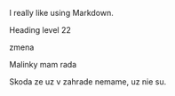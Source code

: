 I really like using Markdown.

Heading level 22

zmena

Malinky mam rada

Skoda ze uz v zahrade nemame, uz nie su.



